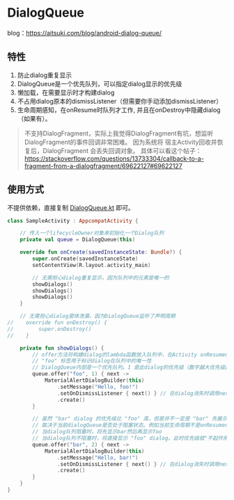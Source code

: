 # DialogQueue

blog：https://aitsuki.com/blog/android-dialog-queue/

## 特性

1. 防止dialog重复显示
2. DialogQueue是一个优先队列，可以指定dialog显示的优先级
3. 懒加载，在需要显示时才构建dialog
4. 不占用dialog原本的dismissListener（但需要你手动添加dismissListener）
5. 生命周期感知，在onResume时队列才工作, 并且在onDestroy中隐藏dialog（如果有）。

> 不支持DialogFragment，实际上我觉得DialogFragment有坑，想监听DialogFragment的事件回调非常困难。 因为系统将
> 宿主Activity回收并恢复后，DialogFragment 会丢失回调对象。
> 具体可以看这个帖子：https://stackoverflow.com/questions/13733304/callback-to-a-fragment-from-a-dialogfragment/69622127#69622127

## 使用方式

不提供依赖，直接复制 [DialogQueue.kt](app/src/main/java/com/aitsuki/dialogqueue/DialogQueue.kt) 即可。

```kotlin
class SampleActivity : AppcompatActivity {

    // 传入一个lifecycleOwner对象来初始化一个Dialog队列
    private val queue = DialogQueue(this)

    override fun onCreate(savedInstanceState: Bundle?) {
        super.onCreate(savedInstanceState)
        setContentView(R.layout.activity_main)

        // 无需担心dialog重复显示，因为队列中的元素是唯一的
        showDialogs()
        showDialogs()
        showDialogs()
    }

    // 无需担心dialog窗体泄漏，因为DialogQueue监听了声明周期
//    override fun onDestroy() {
//        super.onDestroy()
//    }

    private fun showDialogs() {
        // offer方法将构建dialog的lambda函数放入队列中，在Activity onResumed后队列会调用lambda构建dialog并显示。
        // "foo" 标签用于标识dialog在队列中的唯一性
        // DialogQueue内部是一个优先队列。1 是此dialog的优先级（数字越大优先级越高，越先显示）
        queue.offer("foo", 1) { next ->
            MaterialAlertDialogBuilder(this)
                .setMessage("Hello, foo!")
                .setOnDismissListener { next() } // 在dialog消失时调用next函数
                .create()
        }

        // 虽然 "bar" dialog 的优先级比 "foo" 高，但是并不一定是 "bar" 先展示。
        // 取决于当前dialogQueue是否处于阻塞状态。例如当前生命周期不是onResumed，或者当前有其他dialog正在显示。
        // 当dialog队列阻塞时，将先显示bar然后再显示foo
        // 当dialog队列不阻塞时，将直接显示 "foo" dialog。此时优先级就"不起作用"了
        queue.offer("bar", 2) { next ->
            MaterialAlertDialogBuilder(this)
                .setMessage("Hello, bar!")
                .setOnDismissListener { next() } // 在dialog消失时调用next函数
                .create()
        }
    }
}
```